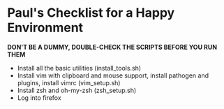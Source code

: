 # Paul's Checklist for a Happy Environment 
**DON'T BE A DUMMY, DOUBLE-CHECK THE SCRIPTS BEFORE YOU RUN THEM**

* Install all the basic utilities (install\_tools.sh)
* Install vim with clipboard and mouse support, install pathogen and plugins, install vimrc (vim\_setup.sh)
* Install zsh and oh-my-zsh (zsh\_setup.sh)
* Log into firefox
